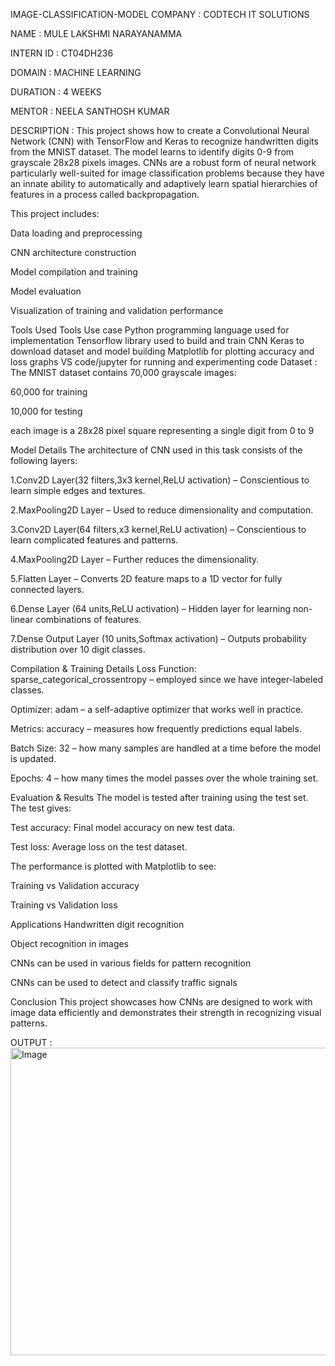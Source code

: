 IMAGE-CLASSIFICATION-MODEL 
COMPANY : CODTECH IT SOLUTIONS

NAME : MULE LAKSHMI NARAYANAMMA

INTERN ID : CT04DH236

DOMAIN : MACHINE LEARNING

DURATION : 4 WEEKS

MENTOR : NEELA SANTHOSH KUMAR

DESCRIPTION : This project shows how to create a Convolutional Neural Network (CNN) with TensorFlow and Keras to recognize handwritten digits from the MNIST dataset. The model learns to identify digits 0-9 from grayscale 28x28 pixels images. CNNs are a robust form of neural network particularly well-suited for image classification problems because they have an innate ability to automatically and adaptively learn spatial hierarchies of features in a process called backpropagation.

This project includes:

Data loading and preprocessing

CNN architecture construction

Model compilation and training

Model evaluation

Visualization of training and validation performance

Tools Used Tools Use case Python programming language used for implementation Tensorflow library used to build and train CNN Keras to download dataset and model building Matplotlib for plotting accuracy and loss graphs VS code/jupyter for running and experimenting code Dataset : The MNIST dataset contains 70,000 grayscale images:

60,000 for training

10,000 for testing

each image is a 28x28 pixel square representing a single digit from 0 to 9

Model Details The architecture of CNN used in this task consists of the following layers:

1.Conv2D Layer(32 filters,3x3 kernel,ReLU activation) – Conscientious to learn simple edges and textures.

2.MaxPooling2D Layer – Used to reduce dimensionality and computation.

3.Conv2D Layer(64 filters,x3 kernel,ReLU activation) – Conscientious to learn complicated features and patterns.

4.MaxPooling2D Layer – Further reduces the dimensionality.

5.Flatten Layer – Converts 2D feature maps to a 1D vector for fully connected layers.

6.Dense Layer (64 units,ReLU activation) – Hidden layer for learning non-linear combinations of features.

7.Dense Output Layer (10 units,Softmax activation) – Outputs probability distribution over 10 digit classes.

Compilation & Training Details Loss Function: sparse_categorical_crossentropy – employed since we have integer-labeled classes.

Optimizer: adam – a self-adaptive optimizer that works well in practice.

Metrics: accuracy – measures how frequently predictions equal labels.

Batch Size: 32 – how many samples are handled at a time before the model is updated.

Epochs: 4 – how many times the model passes over the whole training set.

Evaluation & Results The model is tested after training using the test set. The test gives:

Test accuracy: Final model accuracy on new test data.

Test loss: Average loss on the test dataset.

The performance is plotted with Matplotlib to see:

Training vs Validation accuracy

Training vs Validation loss

Applications Handwritten digit recognition

Object recognition in images

CNNs can be used in various fields for pattern recognition

CNNs can be used to detect and classify traffic signals

Conclusion This project showcases how CNNs are designed to work with image data efficiently and demonstrates their strength in recognizing visual patterns.

OUTPUT :
<img width="805" height="492" alt="Image" src="https://github.com/user-attachments/assets/c95cbeca-5a5a-47a6-ac0c-beb9c17db55e" /> 
